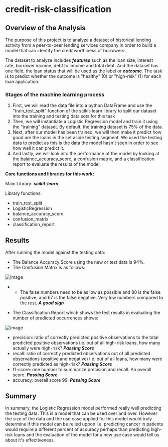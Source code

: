 # credit-risk-classification

## Overview of the Analysis

The purpose of this project is to analyze a dataset of historical lending activity from a peer-to-peer lending services company in order to build a model that can identify the creditworthiness of borrowers. 

The dataset to analyze includes ***features*** such as the loan size, interest rate, borrower income, debt to income and total debt. And the dataset has one field, the loan status that will be used as the label or ***outcome***.  The task is to predict whether the outcome is "healthy" (0) or "high-risk" (1) for each loan application.

### Stages of the machine learning process

1. First, we will read the data file into a python DataFrame and use the "train_test_split" function of the scikit-learn library to split our dataset into the training and testing data sets for this task 
2. Then, we will instantiate a Logistic Regression model and train it using the "training" dataset. By default, the training dataset is 75% of the data. 
3. Next, after our model has been trained, we will then make it predict how good are the loans in the set aside testing segment. We used the testing data to predict as this is the data the model hasn't seen in order to see how well it can predict it.
4. And lastly, we will look into the performance of the model by looking at the balance_accuracy_score, a confusion matrix, and a classification report to evaluate the results of the model.

**Core functions and libraries for this work:** 

Main Library: ***scikit-learn*** 

Library functions:  
- train_test_split
- LogisticRegression
- balance_accuracy_score
- confusion_matrix
- classification_report

## Results
After running the model against the testing data:
- The Balance Accuracy Score using the new or test data is 94%.
- The Confusion Matrix is as follows:


![image](https://user-images.githubusercontent.com/115383317/227534056-ef91b388-dd49-4b22-b585-1fee1a6ae594.png)


 - - The false numbers need to be as low as possible and 80 is the false positive, and 67 is the false negative.  Very low numbers compared to the rest. ***A good sign***
  
- The Classification Report which shows the test results in evaluating the number of predicted occurrences shows:

![image](https://user-images.githubusercontent.com/115383317/227543602-7c5647ba-9e8c-4c22-927a-9fe5a49ef27c.png)


  - precision: ratio of correctly predicted positive observations to the total predicted positive observations i.e. out of all high-risk loans, how many actually were high-risk? ***Passing Score***
  - recall: ratio of correctly predicted observations out of all predicted observations (positive and negative) i.e. out of all loans, how many were correctly predicted as high-risk? ***Passing Score***
  - f1-score: one number to summarize precision and recall. An overall score. ***Passing Score***
  - accuracy: overall score 99.  ***Passing Score***
  

## Summary

In summary, the Logistic Regression model performed really well predicting the testing data. This is a model that can be used over and over. However the size of the data and the use case applied for this model would truly determine if this model can be relied uppon i.e. predicting cancer in patients would require a different percent of accuracy perhaps than predicting high-risk loans and the evaluation of the model for a new use case would tell us about it's effectiveness.
